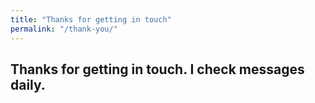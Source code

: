 ```yaml
---
title: "Thanks for getting in touch"
permalink: "/thank-you/"
---
```

## Thanks for getting in touch. I check messages daily.